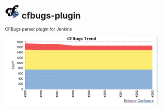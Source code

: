  ![](/src/main/webapp/icons/CFBugs48x48.png ) cfbugs-plugin
=============

CFBugs parser plugin for Jenkins

![Screen shot](/src/main/resources/screen.PNG "Chart")
